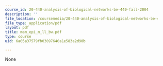 ```yaml
---
course_id: 20-440-analysis-of-biological-networks-be-440-fall-2004
description: ''
file_location: /coursemedia/20-440-analysis-of-biological-networks-be-440-fall-2004/6a05a37579fb03097640a1e583a2d90b_mam_epi_m_ll_bw.pdf
file_type: application/pdf
layout: pdf
title: mam_epi_m_ll_bw.pdf
type: course
uid: 6a05a37579fb03097640a1e583a2d90b

---
```

None